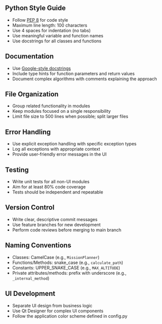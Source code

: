 ## Python Style Guide

- Follow [PEP 8](https://www.python.org/dev/peps/pep-0008/) for code style
- Maximum line length: 100 characters
- Use 4 spaces for indentation (no tabs)
- Use meaningful variable and function names
- Use docstrings for all classes and functions

## Documentation

- Use [Google-style docstrings](https://google.github.io/styleguide/pyguide.html#38-comments-and-docstrings)
- Include type hints for function parameters and return values
- Document complex algorithms with comments explaining the approach

## File Organization

- Group related functionality in modules
- Keep modules focused on a single responsibility
- Limit file size to 500 lines when possible; split larger files

## Error Handling

- Use explicit exception handling with specific exception types
- Log all exceptions with appropriate context
- Provide user-friendly error messages in the UI

## Testing

- Write unit tests for all non-UI modules
- Aim for at least 80% code coverage
- Tests should be independent and repeatable

## Version Control

- Write clear, descriptive commit messages
- Use feature branches for new development
- Perform code reviews before merging to main branch

## Naming Conventions

- Classes: CamelCase (e.g., `MissionPlanner`)
- Functions/Methods: snake_case (e.g., `calculate_path`)
- Constants: UPPER_SNAKE_CASE (e.g., `MAX_ALTITUDE`)
- Private attributes/methods: prefix with underscore (e.g., `_internal_method`)

## UI Development

- Separate UI design from business logic
- Use Qt Designer for complex UI components
- Follow the application color scheme defined in config.py